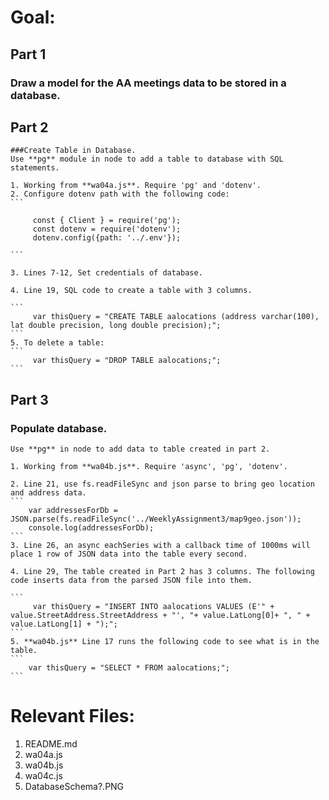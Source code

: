# Goal: 
## Part 1
   ### Draw a model for the AA meetings data to be stored in a database. 

## Part 2
    ###Create Table in Database. 
    Use **pg** module in node to add a table to database with SQL statements. 
    
    1. Working from **wa04a.js**. Require 'pg' and 'dotenv'. 
    2. Configure dotenv path with the following code: 
    ```

         const { Client } = require('pg');
         const dotenv = require('dotenv');
         dotenv.config({path: '../.env'});

    ```
    
    3. Lines 7-12, Set credentials of database. 
    
    4. Line 19, SQL code to create a table with 3 columns.
    
    ```
         var thisQuery = "CREATE TABLE aalocations (address varchar(100), lat double precision, long double precision);";
    ```
    5. To delete a table: 
    ```
         var thisQuery = "DROP TABLE aalocations;"; 
    ```
    
    
## Part 3 
### Populate database. 
    Use **pg** in node to add data to table created in part 2. 
    
    1. Working from **wa04b.js**. Require 'async', 'pg', 'dotenv'. 
    
    2. Line 21, use fs.readFileSync and json parse to bring geo location and address data. 
    ```
        var addressesForDb = JSON.parse(fs.readFileSync('../WeeklyAssignment3/map9geo.json')); 
        console.log(addressesForDb);
    ```
    3. Line 26, an async eachSeries with a callback time of 1000ms will place 1 row of JSON data into the table every second.
    
    4. Line 29, The table created in Part 2 has 3 columns. The following code inserts data from the parsed JSON file into them.
   
    ```
         var thisQuery = "INSERT INTO aalocations VALUES (E'" + value.StreetAddress.StreetAddress + "', "+ value.LatLong[0]+ ", " + value.LatLong[1] + ");";
    ```
    5. **wa04b.js** Line 17 runs the following code to see what is in the table.
    ``` 
        var thisQuery = "SELECT * FROM aalocations;";
    ```
    
# Relevant Files:
1. README.md
2. wa04a.js
3. wa04b.js
4. wa04c.js
5. DatabaseSchema?.PNG
